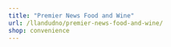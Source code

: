 ```yaml
---
title: "Premier News Food and Wine"
url: /llandudno/premier-news-food-and-wine/
shop: convenience
---
```

